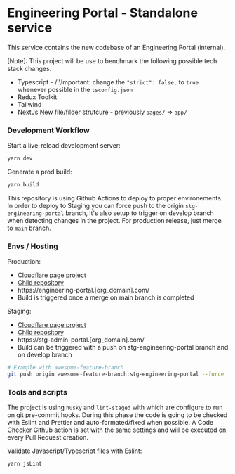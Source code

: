 # Engineering Portal - Standalone service

This service contains the new codebase of an Engineering Portal (internal).

[Note]: This project will be use to benchmark the following possible tech stack changes.

- Typescript - /!\Important: change the `"strict": false,` to `true` whenever possible in the
  `tsconfig.json`
- Redux Toolkit
- Tailwind
- NextJs New file/filder strutcure - previously `pages/` => `app/`

### Development Workflow

Start a live-reload development server:

```sh
yarn dev
```

Generate a prod build:

```sh
yarn build
```

This repository is using Github Actions to deploy to proper environements. In order to deploy to
Staging you can force push to the origin `stg-engineering-portal` branch, it's also setup to trigger
on develop branch when detecting changes in the project. For production release, just merge to
`main` branch.

### Envs / Hosting

Production:

- [Cloudflare page project](https://dash.cloudflare.com/[account_id]/pages/view/fe-prod-engineering-portal)
- [Child repository](https://github.com/TuuZzee/fe-prod-engineering-portal)
- https://engineering-portal.[org_domain].com/
- Build is triggered once a merge on main branch is completed

Staging:

- [Cloudflare page project](https://dash.cloudflare.com/[account_id]/pages/view/fe-stg-admin-portal)
- [Child repository](https://github.com/TuuZzee/fe-stg-admin-portal)
- https://stg-admin-portal.[org_domain].com/
- Build can be triggered with a push on stg-engineering-portal branch and on develop branch

```bash
# Example with awesome-feature-branch
git push origin awesome-feature-branch:stg-engineering-portal --force
```

### Tools and scripts

The project is using `husky` and `lint-staged` with which are configure to run on git pre-commit
hooks. During this phase the code is going to be checked with Eslint and Prettier and
auto-formated/fixed when possible. A Code Checker Github action is set with the same settings and
will be executed on every Pull Request creation.

Validate Javascript/Typescript files with Eslint:

```sh
yarn jsLint
```
